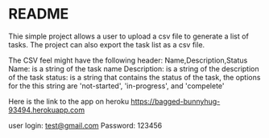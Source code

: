 # README

Thie simple project allows a user to upload a csv file to generate a list of tasks. The project can also export the task list as a csv file.


The CSV feel might have the following header:
Name,Description,Status
Name: is a string of the task name
Description: is a string of the description of the task
status: is a string that contains the status of the task, the options for the this string are 'not-started', 'in-progress', and 'compelete'

Here is the link to the app on heroku
https://bagged-bunnyhug-93494.herokuapp.com

user login: test@gmail.com
Password: 123456

